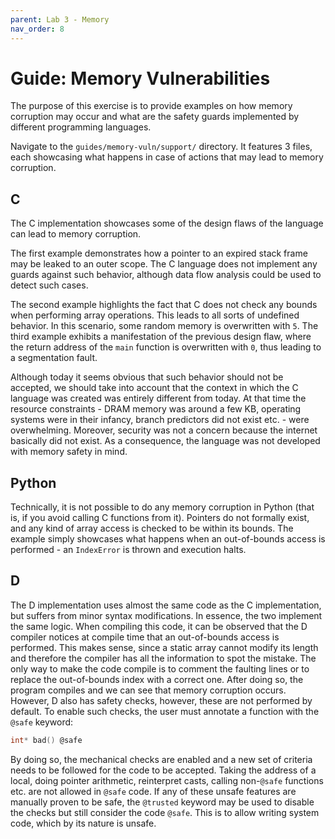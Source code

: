 ```yaml
---
parent: Lab 3 - Memory
nav_order: 8
---
```


# Guide: Memory Vulnerabilities

The purpose of this exercise is to provide examples on how memory corruption may occur and what are the safety guards implemented by different programming languages.

Navigate to the `guides/memory-vuln/support/` directory.
It features 3 files, each showcasing what happens in case of actions that may lead to memory corruption.

## C

The C implementation showcases some of the design flaws of the language can lead to memory corruption.

The first example demonstrates how a pointer to an expired stack frame may be leaked to an outer scope.
The C language does not implement any guards against such behavior, although data flow analysis could be used to detect such cases.

The second example highlights the fact that C does not check any bounds when performing array operations.
This leads to all sorts of undefined behavior.
In this scenario, some random memory is overwritten with `5`.
The third example exhibits a manifestation of the previous design flaw, where the return address of the `main` function is overwritten with `0`, thus leading to a segmentation fault.

Although today it seems obvious that such behavior should not be accepted, we should take into account that the context in which the C language was created was entirely different from today.
At that time the resource constraints - DRAM memory was around a few KB, operating systems were in their infancy, branch predictors did not exist etc. - were overwhelming.
Moreover, security was not a concern because the internet basically did not exist.
As a consequence, the language was not developed with memory safety in mind.

## Python

Technically, it is not possible to do any memory corruption in Python (that is, if you avoid calling C functions from it).
Pointers do not formally exist, and any kind of array access is checked to be within its bounds.
The example simply showcases what happens when an out-of-bounds access is performed - an `IndexError` is thrown and execution halts.

## D

The D implementation uses almost the same code as the C implementation, but suffers from minor syntax modifications.
In essence, the two implement the same logic.
When compiling this code, it can be observed that the D compiler notices at compile time that an out-of-bounds access is performed.
This makes sense, since a static array cannot modify its length and therefore the compiler has all the information to spot the mistake.
The only way to make the code compile is to comment the faulting lines or to replace the out-of-bounds index with a correct one.
After doing so, the program compiles and we can see that memory corruption occurs.
However, D also has safety checks, however, these are not performed by default.
To enable such checks, the user must annotate a function with the `@safe` keyword:

```d
int* bad() @safe
```

By doing so, the mechanical checks are enabled and a new set of criteria needs to be followed for the code to be accepted.
Taking the address of a local, doing pointer arithmetic, reinterpret casts, calling non-`@safe` functions etc. are not allowed in `@safe` code.
If any of these unsafe features are manually proven to be safe, the `@trusted` keyword may be used to disable the checks but still consider the code `@safe`.
This is to allow writing system code, which by its nature is unsafe.
